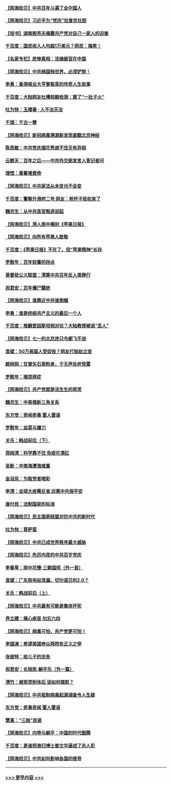 #### [【网海拾贝】中共百年斗遍了全中国人](../pages/nsc993/n13060020.md?t=07030001) 
#### [【网海拾贝】习近平为“党庆”拉普京壮胆](../pages/nsc993/n13057781.md?t=07030001) 
#### [【投书】湖南殷亮夫揭露共产党对自己一家人的迫害](../pages/nsc993/n13057744.md?t=07030001) 
#### [千百度：国民收入人均超1万美元？网民：搞笑！](../pages/nsc993/n13057692.md?t=07030001) 
#### [【名家专栏】悲惨真相：活摘器官在中国](../pages/nsc993/n13056611.md?t=07030001) 
#### [【网海拾贝】中共祸国殃世界，必须铲除！](../pages/nsc993/n13056011.md?t=07030001) 
#### [李勇：香港报业大亨黎智英的传奇人生故事](../pages/nsc993/n13055258.md?t=07030001) 
#### [千百度：大陆网友吐槽核酸检测：窝了“一肚子火”](../pages/nsc993/n13055194.md?t=07030001) 
#### [吐为快：玉楼春 · 人不治天治](../pages/nsc993/n13054028.md?t=07030001) 
#### [千瑞：千古一孽](../pages/nsc993/n13054016.md?t=07030001) 
#### [【网海拾贝】新冠病毒溯源新发现直戳北京神经](../pages/nsc993/n13052425.md?t=07030001) 
#### [陈思敏：中共党庆烟花秀遮不住天有异相](../pages/nsc993/n13052020.md?t=07030001) 
#### [云鹤天：百年之后——中共外交部发言人答记者问](../pages/nsc993/n13051604.md?t=07030001) 
#### [理悟：毒誓难救命](../pages/nsc993/n13051601.md?t=07030001) 
#### [【网海拾贝】中共家法从未变也不会变](../pages/nsc993/n13050366.md?t=07030001) 
#### [千百度：警察升港府二号 网友：枪杆子政权来了](../pages/nsc993/n13050261.md?t=07030001) 
#### [魏京生：从中共高官叛逃说起](../pages/nsc993/n13048997.md?t=07030001) 
#### [【网海拾贝】港人雨中痛别《苹果日报》](../pages/nsc993/n13048941.md?t=07030001) 
#### [【网海拾贝】向所有苹果人致敬](../pages/nsc993/n13046795.md?t=07030001) 
#### [千百度：《苹果日报》不在了，但“苹果精神”长存](../pages/nsc993/n13046703.md?t=07030001) 
#### [罗慰年：百年较量的拐点](../pages/nsc993/n13046542.md?t=07030001) 
#### [基督徒公义联盟：清算中共百年反人类罪行](../pages/nsc993/n13046499.md?t=07030001) 
#### [祝君安：百年僵尸罄绝](../pages/nsc993/n13045595.md?t=07030001) 
#### [【网海拾贝】谁靠近中共谁倒楣](../pages/nsc993/n13044667.md?t=07030001) 
#### [李勇：谁是终结共产主义的最后一个人](../pages/nsc993/n13044397.md?t=07030001) 
#### [千百度：推翻爱因斯坦相对论？大陆教授被讽“丢人”](../pages/nsc993/n13043908.md?t=07030001) 
#### [【网海拾贝】七一的北京连只鸟都飞不进](../pages/nsc993/n13041377.md?t=07030001) 
#### [袁斌：50万美国人受奴役？网友打脸赵立坚](../pages/nsc993/n13041330.md?t=07030001) 
#### [颜纯钩：甘冒矢石竟粉身，于无声处听惊雷](../pages/nsc993/n13041140.md?t=07030001) 
#### [罗慰年：猪崇拜症](../pages/nsc993/n13041071.md?t=07030001) 
#### [【网海拾贝】共产党就是活生生的邪灵](../pages/nsc993/n13036627.md?t=07030001) 
#### [魏京生：中美俄新三角关系](../pages/nsc993/n13035986.md?t=07030001) 
#### [东方觉：奇闻奇事 雷人雷语](../pages/nsc993/n13035878.md?t=07030001) 
#### [罗慰年：韭菜与镰刀](../pages/nsc993/n13034374.md?t=07030001) 
#### [关乐：韩战前后（下）](../pages/nsc993/n13034113.md?t=07030001) 
#### [郑纯清：科学靠不住 免疫在漂红](../pages/nsc993/n13034093.md?t=07030001) 
#### [吴新：中南海遭海难重](../pages/nsc993/n13034084.md?t=07030001) 
#### [金浴凤：为叛党者喝彩](../pages/nsc993/n13034058.md?t=07030001) 
#### [李清：全球大疫需反省 远离中共保平安](../pages/nsc993/n13033784.md?t=07030001) 
#### [唐付民：法制国家的标准](../pages/nsc993/n13032944.md?t=07030001) 
#### [【网海拾贝】民主国家结盟对抗中共的新时代](../pages/nsc993/n13031717.md?t=07030001) 
#### [吐为快：菩萨蛮](../pages/nsc993/n13030033.md?t=07030001) 
#### [【网海拾贝】中共已成世界秩序最大威胁](../pages/nsc993/n13028138.md?t=07030001) 
#### [【网海拾贝】色厉内荏的中共百岁党庆](../pages/nsc993/n13025582.md?t=07030001) 
#### [李春草：雨中花慢‧三朝国师（外一首）](../pages/nsc993/n13025567.md?t=07030001) 
#### [袁斌：广东核电站泄漏，切尔诺贝利2.0？](../pages/nsc993/n13025475.md?t=07030001) 
#### [关乐：韩战前后（上）](../pages/nsc993/n13025387.md?t=07030001) 
#### [【网海拾贝】中共最有可能是集体坏死](../pages/nsc993/n13023101.md?t=07030001) 
#### [界立建：痛心疾首 勿忘六四](../pages/nsc993/n13022339.md?t=07030001) 
#### [【网海拾贝】病毒可怕，共产党更可怕！](../pages/nsc993/n13020728.md?t=07030001) 
#### [李国涛：希望美国参众两院有正义之举](../pages/nsc993/n13020674.md?t=07030001) 
#### [张彼特：给儿子的忠告](../pages/nsc993/n13018934.md?t=07030001) 
#### [祝君安：长相思‧躺平乐（外一篇）](../pages/nsc993/n13018923.md?t=07030001) 
#### [清竹：被邪灵附体后 该如何摆脱？](../pages/nsc993/n13018877.md?t=07030001) 
#### [【网海拾贝】中共抵制病毒起源调查令人生疑](../pages/nsc993/n13017785.md?t=07030001) 
#### [东方觉：奇事奇闻 雷人雷语](../pages/nsc993/n13017577.md?t=07030001) 
#### [慧真：“三胎”民谣](../pages/nsc993/n13017394.md?t=07030001) 
#### [【网海拾贝】内卷与躺平：中国的时代图腾](../pages/nsc993/n13016128.md?t=07030001) 
#### [千百度：是谁把海归博士姜文华逼成了杀人犯](../pages/nsc993/n13015218.md?t=07030001) 
#### [【网海拾贝】中共如何影响各国的报导](../pages/nsc993/n13012599.md?t=07030001) 

----
#### [ >>> 更早内容 <<< ](../indexes/nsc993-earlier.md)
